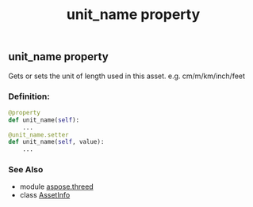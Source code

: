 ﻿---
title: unit_name property
second_title: Aspose.3D for Python via .NET API References
description: 
type: docs
weight: 230
url: /python-net/aspose.threed/assetinfo/unit_name/
is_root: false
---

## unit_name property


Gets or sets the unit of length used in this asset.
e.g. cm/m/km/inch/feet
### Definition:
```python
@property
def unit_name(self):
    ...
@unit_name.setter
def unit_name(self, value):
    ...
```

### See Also
* module [aspose.threed](../../)
* class [AssetInfo](/3d/python-net/aspose.threed/assetinfo)
